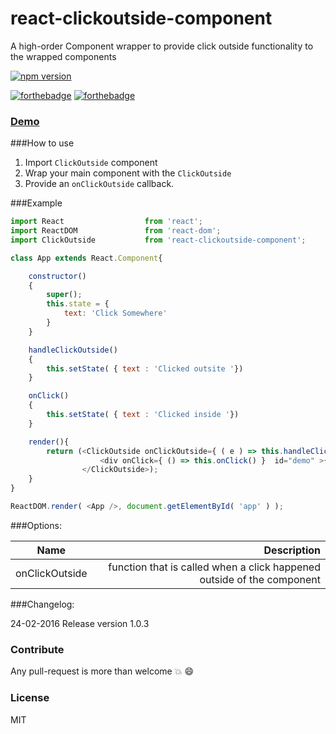 # react-clickoutside-component
A high-order Component wrapper to provide click outside functionality to the
wrapped components

[![npm version](https://badge.fury.io/js/react-clickoutside-component.svg)](https://badge.fury.io/js/react-clickoutside-component)

[![forthebadge](http://forthebadge.com/images/badges/gluten-free.svg)](http://forthebadge.com)
[![forthebadge](http://forthebadge.com/images/badges/built-with-love.svg)](http://forthebadge.com)

### [Demo](http://avraammavridis.github.io/react-clickoutside-component/)

###How to use

1. Import `ClickOutside` component
2. Wrap your main component with the `ClickOutside`
3. Provide an `onClickOutside` callback.

###Example


```javascript
import React                  from 'react';
import ReactDOM               from 'react-dom';
import ClickOutside           from 'react-clickoutside-component';

class App extends React.Component{

    constructor()
    {
        super();
        this.state = {
            text: 'Click Somewhere'
        }
    }

    handleClickOutside()
    {
        this.setState( { text : 'Clicked outsite '})
    }

    onClick()
    {
        this.setState( { text : 'Clicked inside '})
    }

    render(){
        return (<ClickOutside onClickOutside={ ( e ) => this.handleClickOutside( e ) }>
                    <div onClick={ () => this.onClick() }  id="demo" >{ this.state.text }</div>
                </ClickOutside>);
    }
}

ReactDOM.render( <App />, document.getElementById( 'app' ) );

  ```

###Options:

| Name        | Description           
| ------------- |-------------:|
| onClickOutside    | function that is called when a click happened outside of the component  |  

###Changelog:

24-02-2016 Release version 1.0.3

### Contribute

Any pull-request is more than welcome :boom: :smile:

### License

MIT
